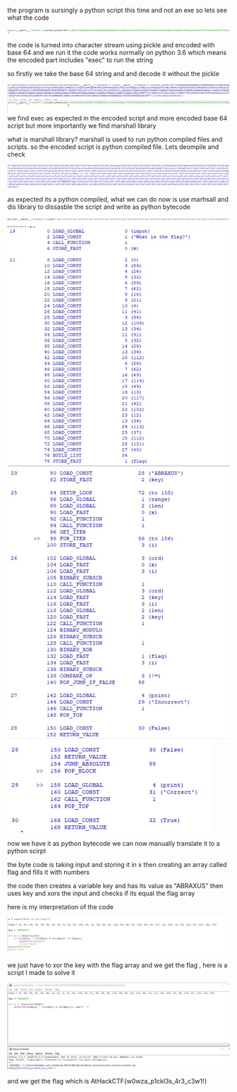 the program is sursingly a python script this time and not an exe so lets see what the code

![alt text](https://github.com/Mohamed-Adil-Cyber/AthackReverseSolutions/blob/main/PicklySituation/images/Screenshot_1.jpg)

the code is turned into character stream using pickle and encoded with base 64 and we run it the code works normally on python 3.6 which means the encoded part includes "exec" to run the string

so firstly we take the base 64 string and and decode it without the pickle

![alt text](https://github.com/Mohamed-Adil-Cyber/AthackReverseSolutions/blob/main/PicklySituation/images/Screenshot_2.jpg)
![alt text](https://github.com/Mohamed-Adil-Cyber/AthackReverseSolutions/blob/main/PicklySituation/images/Screenshot_3.jpg)
we find exec as expected in the encoded script and more encoded base 64 script but more importantly we find marshall library 

what is marshall library? marshall is used to run python compiled files and scripts.
so the encoded script is python compiled file. Lets deompile and check

![alt text](https://github.com/Mohamed-Adil-Cyber/AthackReverseSolutions/blob/main/PicklySituation/images/Screenshot_4.jpg)

as expected its a python compiled, what we can do now is use marhsall and dis library to dissasble the script and write as python bytecode

![alt text](https://github.com/Mohamed-Adil-Cyber/AthackReverseSolutions/blob/main/PicklySituation/images/Screenshot_5.jpg)
![alt text](https://github.com/Mohamed-Adil-Cyber/AthackReverseSolutions/blob/main/PicklySituation/images/Screenshot_6.jpg)
![alt text](https://github.com/Mohamed-Adil-Cyber/AthackReverseSolutions/blob/main/PicklySituation/images/Screenshot_7.jpg)
![alt text](https://github.com/Mohamed-Adil-Cyber/AthackReverseSolutions/blob/main/PicklySituation/images/Screenshot_8.jpg)

now we have it as python bytecode we can now manually translate it to a python scirpt

the byte code is taking input and storing it in x then creating an array called flag and fills it with numbers

the code then creates a variable key and has its value as "ABRAXUS" then uses key and xors the input and checks if its equal the flag array 

here is my interpretation of the code

![alt text](https://github.com/Mohamed-Adil-Cyber/AthackReverseSolutions/blob/main/PicklySituation/images/Screenshot_9.jpg)

we just have to xor the key with the flag array and we get the flag , here is a script I made to solve it

![alt text](https://github.com/Mohamed-Adil-Cyber/AthackReverseSolutions/blob/main/PicklySituation/images/Screenshot_10.jpg)


and we get the flag which is AtHackCTF{w0wza_p1ckl3s_4r3_c3w1!}
